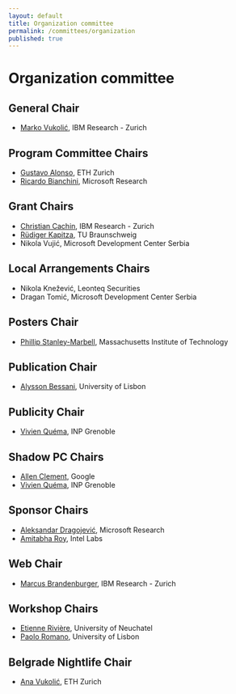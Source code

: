 ```yaml
---
layout: default
title: Organization committee
permalink: /committees/organization
published: true
---
```

# Organization committee

## General Chair
* [Marko Vukolić](http://vukolic.com/), IBM Research - Zurich

## Program Committee Chairs
* [Gustavo Alonso](http://people.inf.ethz.ch/alonso/), ETH Zurich
* [Ricardo Bianchini](http://www.cs.rutgers.edu/~ricardob/), Microsoft Research

<!-- alphabetical order -->

## Grant Chairs
* [Christian Cachin](https://www.zurich.ibm.com/~cca/), IBM Research - Zurich
* <a href="https://www.ibr.cs.tu-bs.de/users/kapitza/" target="_blank">Rüdiger Kapitza</a>, TU Braunschweig
* Nikola Vujić, Microsoft Development Center Serbia

## Local Arrangements Chairs
* Nikola Knežević, Leonteq Securities
* Dragan Tomić, Microsoft Development Center Serbia

## Posters Chair
* [Phillip Stanley-Marbell](http://www.phillipstanleymarbell.org/), Massachusetts Institute of Technology

## Publication Chair
* [Alysson Bessani](http://www.di.fc.ul.pt/~bessani/), University of Lisbon

## Publicity Chair
* [Vivien Quéma](http://lig-membres.imag.fr/quema/), INP Grenoble

## Shadow PC Chairs
* [Allen Clement](http://www.mpi-sws.org/~aclement/), Google
* [Vivien Quéma](http://lig-membres.imag.fr/quema/), INP Grenoble

## Sponsor Chairs
* [Aleksandar Dragojević](http://research.microsoft.com/en-us/people/alekd/), Microsoft Research 
* [Amitabha Roy](https://sites.google.com/site/amitabharoy/), Intel Labs

## Web Chair
* [Marcus Brandenburger](http://researcher.watson.ibm.com/researcher/view.php?person=zurich-BUR), IBM Research - Zurich

## Workshop Chairs
* [Etienne Rivière](http://members.unine.ch/etienne.riviere/), University of Neuchatel
* [Paolo Romano](http://www.gsd.inesc-id.pt/~romanop/), University of Lisbon


## Belgrade Nightlife Chair
* [Ana Vukolić](http://www.mhs.biol.ethz.ch/research/krek/group-members-krek/vukolic.html), ETH Zurich